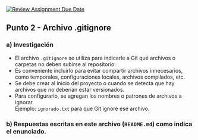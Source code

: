 [![Review Assignment Due Date](https://classroom.github.com/assets/deadline-readme-button-22041afd0340ce965d47ae6ef1cefeee28c7c493a6346c4f15d667ab976d596c.svg)](https://classroom.github.com/a/kl-E8VQf)
## Punto 2 - Archivo .gitignore

### a) Investigación

- El archivo `.gitignore` se utiliza para indicarle a Git qué archivos o carpetas no deben subirse al repositorio.
- Es conveniente incluirlo para evitar compartir archivos innecesarios, como temporales, configuraciones locales, archivos compilados, etc.
- Se debe crear al inicio del proyecto o cuando se detecta que hay archivos que no deberían estar versionados.
- Para configurarlo, se agregan los nombres o patrones de archivos a ignorar.  
  Ejemplo: `ignorado.txt` para que Git ignore ese archivo.

### b) Respuestas escritas en este archivo (`README.md`) como indica el enunciado.
